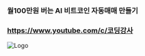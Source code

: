 ### 월100만원 버는 AI 비트코인 자동매매 만들기 
### https://www.youtube.com/c/코딩강사

![Logo](https://github.com/nissi153/aibitcoin/blob/main/split.png)
